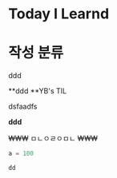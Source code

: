# Today I Learnd



# 작성 분류
ddd

**ddd
**YB's TIL

dsfaadfs

**ddd**

₩₩₩
ㅁㄴㅇㄹㅇㅁㄴ
₩₩₩

```py
a = 100

dd

```

